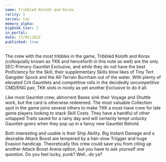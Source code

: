 ```yaml
---
name: Tribbled Koloth and Korax
rarity: 5
series: tas
memory_alpha:
bigbook_tier: 2
in_portal:
date: 17/05/2022
published: true
---
```


The crew with the most tribbles in the game, Tribbled Koloth and Korax (colloquially known as TKK and henceforth in this note as well) are the only SEC-Primary Gauntlet Exclusive, and while they do not have the best Proficiency for the Skill, their supplementary Skills blow likes of Tiny Tert Gangster Spock and the All-Terrain Burnham out of the water. With plenty of elevated Crit Gauntlets and competitive rolls in the decidedly uncompetitive CMD/ENG pair, TKK slots in nicely as yet another Exclusive to do it all.

Like most Gauntlet crew, abhorrent Bases sink their Voyage and Shuttle work, but the card is otherwise redeemed. The most valuable Collection spot in the game joins several others to make TKK a must-have crew for late game players looking to stack Skill Costs. They have a handful of other untapped Traits saved for a rainy day and will certainly tempt unlucky Gauntlet-goers when they pop up in a fancy new Gauntlet Behold.

Both interesting and usable is their Ship Ability. Big Instant Damage and a desirable Attack Boost are tempered by a hair-slow Triigger and huge Evasion handicap. Theoretically this crew could save you from citing up another Attack Boost Arena option, but you have to ask yourself one question. Do you feel lucky, punk? Well…do ya?
